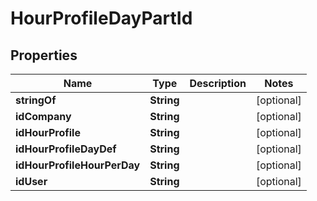 
# HourProfileDayPartId

## Properties
Name | Type | Description | Notes
------------ | ------------- | ------------- | -------------
**stringOf** | **String** |  |  [optional]
**idCompany** | **String** |  |  [optional]
**idHourProfile** | **String** |  |  [optional]
**idHourProfileDayDef** | **String** |  |  [optional]
**idHourProfileHourPerDay** | **String** |  |  [optional]
**idUser** | **String** |  |  [optional]




